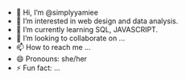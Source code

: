 - 👋 Hi, I’m @simplyyamiee
- 👀 I’m interested in web design and data analysis. 
- 🌱 I’m currently learning SQL, JAVASCRIPT. 
- 💞️ I’m looking to collaborate on ...
- 📫 How to reach me ...
- 😄 Pronouns: she/her
- ⚡ Fun fact: ...

<!---
simplyyamiee/simplyyamiee is a ✨ special ✨ repository because its `README.md` (this file) appears on your GitHub profile.
You can click the Preview link to take a look at your changes.
--->
